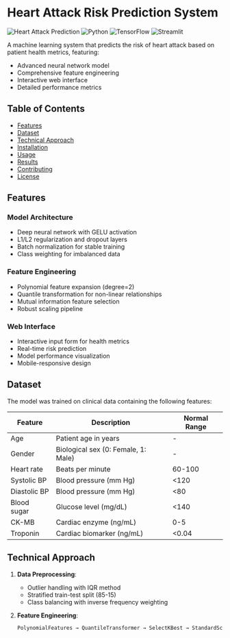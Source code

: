 # Heart Attack Risk Prediction System

![Heart Attack Prediction](https://img.shields.io/badge/Predictive-Healthcare-blue)
![Python](https://img.shields.io/badge/Python-3.8%2B-success)
![TensorFlow](https://img.shields.io/badge/TensorFlow-2.0%2B-orange)
![Streamlit](https://img.shields.io/badge/Streamlit-1.0%2B-red)

A machine learning system that predicts the risk of heart attack based on patient health metrics, featuring:
- Advanced neural network model
- Comprehensive feature engineering
- Interactive web interface
- Detailed performance metrics

## Table of Contents
- [Features](#features)
- [Dataset](#dataset)
- [Technical Approach](#technical-approach)
- [Installation](#installation)
- [Usage](#usage)
- [Results](#results)
- [Contributing](#contributing)
- [License](#license)

## Features

### Model Architecture
- Deep neural network with GELU activation
- L1/L2 regularization and dropout layers
- Batch normalization for stable training
- Class weighting for imbalanced data

### Feature Engineering
- Polynomial feature expansion (degree=2)
- Quantile transformation for non-linear relationships
- Mutual information feature selection
- Robust scaling pipeline

### Web Interface
- Interactive input form for health metrics
- Real-time risk prediction
- Model performance visualization
- Mobile-responsive design

## Dataset

The model was trained on clinical data containing the following features:

| Feature | Description | Normal Range |
|---------|-------------|--------------|
| Age | Patient age in years | - |
| Gender | Biological sex (0: Female, 1: Male) | - |
| Heart rate | Beats per minute | 60-100 |
| Systolic BP | Blood pressure (mm Hg) | <120 |
| Diastolic BP | Blood pressure (mm Hg) | <80 |
| Blood sugar | Glucose level (mg/dL) | <140 |
| CK-MB | Cardiac enzyme (ng/mL) | 0-5 |
| Troponin | Cardiac biomarker (ng/mL) | <0.04 |

## Technical Approach

1. **Data Preprocessing**:
   - Outlier handling with IQR method
   - Stratified train-test split (85-15)
   - Class balancing with inverse frequency weighting

2. **Feature Engineering**:
   ```python
   PolynomialFeatures → QuantileTransformer → SelectKBest → StandardScaler → RobustScaler
